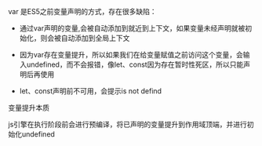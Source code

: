 <!--
 * @Author: guozhigq
 * @Date: 2021-11-16 21:36:12
 * @LastEditTime: 2021-11-19 16:13:43
 * @LastEditors: Please set LastEditors
 * @Description: 打开koroFileHeader查看配置 进行设置: https://github.com/OBKoro1/koro1FileHeader/wiki/%E9%85%8D%E7%BD%AE
 * @FilePath: /JsProject/问答/var、let、const区别.md
-->


var 是ES5之前变量声明的方式，存在很多缺陷：
+ 通过var声明的变量,会被自动添加到就近到上下文，如果变量未经声明就被初始化，则会被自动添加到全局上下文
+ 因为var存在变量提升，所以如果我们在给变量赋值之前访问这个变量，会输入undefined，而不会报错，像let、const因为存在暂时性死区，所以只能声明后再使用

+ let、const声明前不可用，会提示is not defind

变量提升本质

js引擎在执行阶段前会进行预编译，将已声明的变量提升到作用域顶端，并进行初始化undefined
